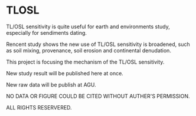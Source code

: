 # TLOSL
TL/OSL sensitivity is quite useful for earth and environments study, especially for sendiments dating. 

Rencent study shows the new use of TL/OSL sensitivity is broadened, such as soil mixing, provenance, soil erosion and continental denudation.

This project is focusing the mechanism of the TL/OSL sensitivity. 

New study result will be published here at once. 

New raw data will be publish at AGU.

NO DATA OR FIGURE COULD BE CITED WITHOUT AUTHER'S PERMISSION.

ALL RIGHTS RESERVERED.
